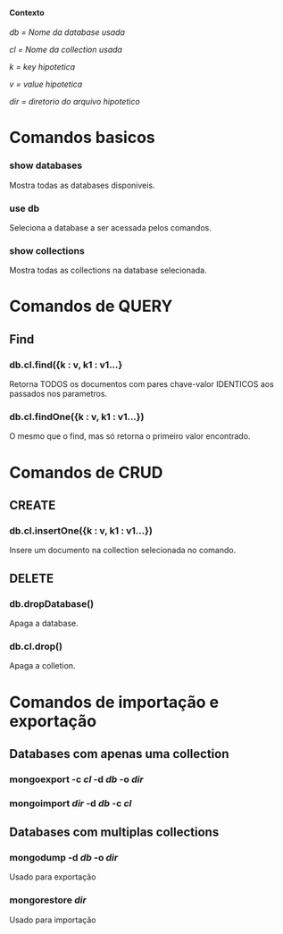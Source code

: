 #### Contexto
*db = Nome da database usada*

*cl = Nome da collection usada*

*k = key hipotetica*

*v = value hipotetica*

*dir = diretorio do arquivo hipotetico*


# Comandos basicos

### show databases
Mostra todas as databases disponiveis.

### use db
Seleciona a database a ser acessada pelos comandos.

### show collections
Mostra todas as collections na database selecionada.

# Comandos de QUERY

## Find

### db.cl.find({k : v, k1 : v1...}
Retorna TODOS os documentos com pares chave-valor IDENTICOS aos passados nos parametros.

### db.cl.findOne({k : v, k1 : v1...})
O mesmo que o find, mas só retorna o primeiro valor encontrado.

# Comandos de CRUD

## CREATE

### db.cl.insertOne({k : v, k1 : v1...})
Insere um documento na collection selecionada no comando.

## DELETE
### db.dropDatabase()
Apaga a database.

### db.cl.drop()
Apaga a colletion.

# Comandos de importação e exportação

## Databases com apenas uma collection

### mongoexport -c *cl* -d *db* -o *dir*

### mongoimport *dir* -d *db* -c *cl*

## Databases com multiplas collections

### mongodump -d *db* -o *dir*
Usado para exportação

### mongorestore *dir*
Usado para importação
